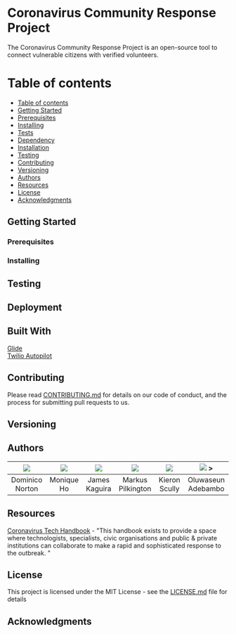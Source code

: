# Coronavirus Community Response Project

The Coronavirus Community Response Project is an open-source tool to connect vulnerable citizens with verified volunteers.

Table of contents
=================

<!--ts-->
   * [Table of contents](#table-of-contents)
   * [Getting Started](#getting-started)
   * [Prerequisites](#prerequisites)
   * [Installing](#installing)
   * [Tests](#tests)
   * [Dependency](#dependency)
   * [Installation](#installation)
   * [Testing](#testing)
   * [Contributing](#contributing)
   * [Versioning](#versioning)
   * [Authors](#authors)
   * [Resources](#resources)
   * [License](#license)
   * [Acknowledgments](#acknowledgments)
<!--te-->

## Getting Started

### Prerequisites

### Installing

## Testing

## Deployment

## Built With

[Glide](https://go.glideapps.com/)<br/>
[Twilio Autopilot](https://www.twilio.com/autopilot)

## Contributing

Please read [CONTRIBUTING.md](https://github.com/dominiconorton/coronavirus-community-response-project/blob/master/CONTRIBUTING.md) for details on our code of conduct, and the process for submitting pull requests to us.

## Versioning


## Authors

| ![](https://covid-19-response.s3.eu-west-2.amazonaws.com/Dominic+Norton.jpg) | ![](https://covid-19-response.s3.eu-west-2.amazonaws.com/Monique+Ho.jpg) | ![](https://covid-19-response.s3.eu-west-2.amazonaws.com/placeholder.jpg) |  ![](https://covid-19-response.s3.eu-west-2.amazonaws.com/placeholder.jpg) |  ![](https://covid-19-response.s3.eu-west-2.amazonaws.com/placeholder.jpg) |  ![](https://covid-19-response.s3.eu-west-2.amazonaws.com/placeholder.jpg) >
|:---:|:---:|:---:|:---:|:---:|:---:|
| Dominico Norton | Monique Ho | James Kaguira | Markus Pilkington | Kieron Scully | Oluwaseun Adebambo |

## Resources

[Coronavirus Tech Handbook](https://coronavirustechhandbook.com) - "This handbook exists to provide a space where technologists, specialists, civic organisations and public & private institutions can collaborate to make a rapid and sophisticated response to the outbreak. "

## License

This project is licensed under the MIT License - see the [LICENSE.md](https://github.com/dominiconorton/coronavirus-community-response-project/blob/master/LICENSE) file for details

## Acknowledgments

